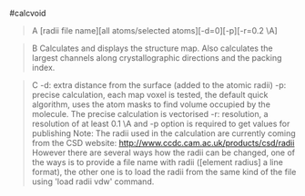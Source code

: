 #calcvoid


>A [radii file name][all atoms/selected atoms][-d=0][-p][-r=0.2 \\A]


>B Calculates and displays the structure map. Also calculates the largest channels along crystallographic directions and the packing index. 

>C -d: extra distance from the surface (added to the atomic radii)
-p: precise calculation, each map voxel is tested, the default quick algorithm, uses the atom masks to find volume occupied by the molecule. The precise calculation is vectorised
-r: resolution, a resolution of at least 0.1 \\A  and -p option is required to get values for publishing
Note:
The radii used in the calculation are currently coming from the CSD website:
http://www.ccdc.cam.ac.uk/products/csd/radii
However there are several ways how the radii can be changed, one of the ways is to provide  a file name with radii ([element radius] a line format), the other one is to load the radii from the same kind of the file using 'load radii vdw' command. 

